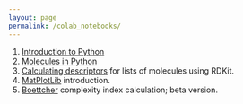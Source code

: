 ```yaml
---
layout: page
permalink: /colab_notebooks/
---
```


1. [Introduction to Python](https://colab.research.google.com/drive/147SNGKN2KsDzs8SyfqhTpYsbb5NB6i2Y?usp=sharing)
2. [Molecules in Python](https://colab.research.google.com/drive/18iN-Kefy3OykqOL3_9kaINN7ZQhDzUHb?usp=sharing)
3. [Calculating descriptors](https://colab.research.google.com/drive/1wkSWnTLAQXwYZwFhaEd7lsLSEHsqVfHV?usp=sharing) for lists of molecules using RDKit.
4. [MatPlotLib](https://colab.research.google.com/drive/1ERgYpr5_knhv3rEGuG3rh5uMw4O30Xjn?usp=sharing) introduction.
5. [Boettcher](https://drive.google.com/file/d/1zkliDWchmnIAGmFN3YeAECO7UpTCrzCD/view?usp=sharing) complexity index calculation; beta version.
